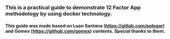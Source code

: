 ### This is a practical guide to demonstrate 12 Factor App methodology by using docker technology.

#### This guide was made based on Luan Santana (https://gitlab.com/polegar) and Gomex (https://github.com/gomex) contents. Special thanks to them.
